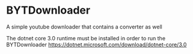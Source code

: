 # BYTDownloader
A simple youtube downloader that contains a converter as well

The dotnet core 3.0 runtime must be installed in order to run the BYTDownloader
https://dotnet.microsoft.com/download/dotnet-core/3.0
